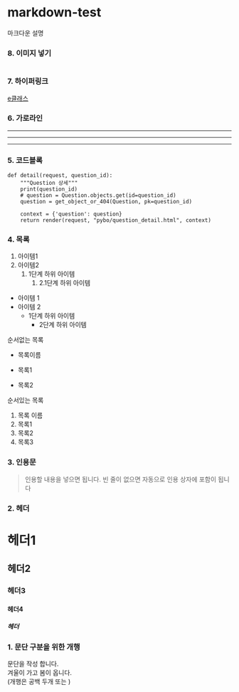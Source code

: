 # markdown-test
마크다운 설명

### 8. 이미지 넣기
![]()

### 7. 하이퍼링크
[e클래스](https://cafe.daum.net/pcwk "e클래스의 cafe입니다.")

### 6. 가로라인
---
___
-------

### 5. 코드블록
```
def detail(request, question_id):
    """Question 상세"""
    print(question_id)
    # question = Question.objects.get(id=question_id)
    question = get_object_or_404(Question, pk=question_id)

    context = {'question': question}
    return render(request, "pybo/question_detail.html", context)
```

### 4. 목록
1. 아이템1
2. 아이템2 
    1. 1단계 하위 아이템
        1. 2.1단계 하위 아이템

- 아이템 1
- 아이템 2
  - 1단계 하위 아이템
    - 2단계 하위 아이템

순서없는 목록
* 목록이름
- 목록1
+ 목록2

순서있는 목록
1. 목록 이름
2. 목록1
3. 목록2
4. 목록3

### 3. 인용문
> 인용할 내용을 넣으면 됩니다.
> 빈 줄이 없으면 자동으로 인용 상자에 포함이 됩니다

### 2. 헤더
# 헤더1
## 헤더2
### 헤더3
#### 헤더4
##### 헤더

### 1. 문단 구분을 위한 개행
문단을 작성 합니다.  
겨울이 가고 봄이 옵니다.\
(개행은 공백 두개 또는 \)

